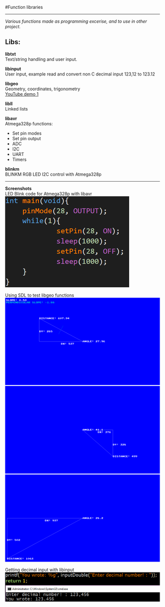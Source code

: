 #Function libraries

---

*Various functions made as programming excerise, and to use in other project.*

## Libs:  
**libtxt**  
Text/string handling and user input.

**libinput**  
User input, example read and convert non C decimal input 123,12 to 123.12  

**libgeo**  
Geometry, coordinates, trigonometry  
[YouTube demo 1](https://www.youtube.com/watch?v=CRliam8EJOI)  

**libll**  
Linked lists    

**libavr**  
Atmega328p functions:<br>
- Set pin modes
- Set pin output
- ADC
- I2C
- UART
- Timers

**blinkm**  
BLINKM RGB LED I2C control with Atmega328p

---

**Screenshots**  
LED Blink code for Atmega328p with libavr  
![blink](https://raw.githubusercontent.com/GoblinDynamiteer/libs/master/img/libavr_001.png)  

Using SDL to test libgeo functions  
![Triangle data 4](https://raw.githubusercontent.com/GoblinDynamiteer/libs/master/img/libgeo_004.png)  
![Triangle data 2](https://raw.githubusercontent.com/GoblinDynamiteer/libs/master/img/libgeo_002.png)  
![Triangle data 3](https://raw.githubusercontent.com/GoblinDynamiteer/libs/master/img/libgeo_003.png)  

Getting decimal input with libinput
![Double input with comma](https://raw.githubusercontent.com/GoblinDynamiteer/libs/master/img/libinput_001.png)
